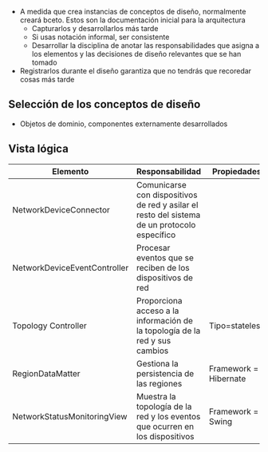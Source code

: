 - A medida que crea instancias de conceptos de diseño, normalmente creará bceto. Estos son la documentación inicial para la arquitectura
	- Capturarlos y desarrollarlos más tarde
	- Si usas notación informal, ser consistente
	- Desarrollar la disciplina de anotar las responsabilidades que asigna a los elementos y las decisiones de diseño relevantes que se han tomado
- Registrarlos durante el diseño garantiza que no tendrás que recoredar cosas más tarde
## Selección de los conceptos de diseño
- Objetos de dominio, componentes externamente desarrollados
## Vista lógica

| Elemento                     | Responsabilidad                                                                              | Propiedades           |
| ---------------------------- | -------------------------------------------------------------------------------------------- | --------------------- |
| NetworkDeviceConnector       | Comunicarse con dispositivos de red y asilar el resto del sistema de un protocolo específico |                       |
| NetworkDeviceEventController | Procesar eventos que se reciben de los dispositivos de red                                   |                       |
| Topology Controller          | Proporciona acceso a la información de la topología de la red y sus cambios                  | Tipo=stateless        |
| RegionDataMatter             | Gestiona la persistencia de las regiones                                                     | Framework = Hibernate |
| NetworkStatusMonitoringView  | Muestra la topología de la red y los eventos que ocurren en los dispositivos                 | Framework = Swing     |
